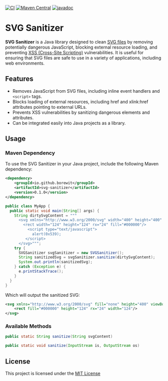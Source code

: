 [![CI](https://github.com/Borewit/svg-sanitizer/actions/workflows/ci.yml/badge.svg)](https://github.com/Borewit/svg-sanitizer/actions/workflows/ci.yml)
[![Maven Central](https://maven-badges.herokuapp.com/maven-central/io.github.borewit/svg-sanitizer/badge.svg)](https://maven-badges.herokuapp.com/maven-central/io.github.borewit/svg-sanitizer)
[![javadoc](https://javadoc.io/badge2/io.github.borewit/svg-sanitizer/javadoc.svg)](https://javadoc.io/doc/io.github.borewit/svg-sanitizer)

# SVG Sanitizer

**SVG Sanitizer** is a Java library designed to clean [SVG files](https://en.wikipedia.org/wiki/SVG) by removing potentially dangerous JavaScript, blocking
external resource loading, and preventing [XSS (Cross-Site Scripting)](https://owasp.org/www-community/attacks/xss/) vulnerabilities. It is useful for ensuring that SVG
files are safe to use in a variety of applications, including web environments.

## Features

* Removes JavaScript from SVG files, including inline event handlers and `<script>` tags.
* Blocks loading of external resources, including href and xlink:href attributes pointing to external URLs.
* Prevents XSS vulnerabilities by sanitizing dangerous elements and attributes.
* Can be integrated easily into Java projects as a library.

## Usage

### Maven Dependency

To use the SVG Sanitizer in your Java project, include the following Maven dependency:

```xml
<dependency>
    <groupId>io.github.borewit</groupId>
    <artifactId>svg-sanitizer</artifactId>
    <version>0.1.0</version>
</dependency>
```

```java
public class MyApp {
  public static void main(String[] args) {
    String dirtySvgContent = """
      <svg xmlns="http://www.w3.org/2000/svg" width="400" height="400" viewBox="0 0 124 124" fill="none">
        <rect width="124" height="124" rx="24" fill="#000000"/>
          <script type="text/javascript">
            alert(0x539);
         </script>
      </svg>""";
    try {
      SVGSanitizer svgSanitizer = new SVGSanitizer();
      String sanitizedSvg = svgSanitizer.sanitize(dirtySvgContent);
      System.out.println(sanitizedSvg);
    } catch (Exception e) {
      e.printStackTrace();
    }
  }
}
```
Which will output the sanitized SVG:
```xml
<svg xmlns="http://www.w3.org/2000/svg" fill="none" height="400" viewBox="0 0 124 124" width="400">
    <rect fill="#000000" height="124" rx="24" width="124"/>
</svg>
```

### Available Methods

```java
public static String sanitize(String svgContent)
```

```java
public static void sanitize(InputStream is, OutputStream os)
```

## License
This project is licensed under the [MIT License](LICENSE.txt)
